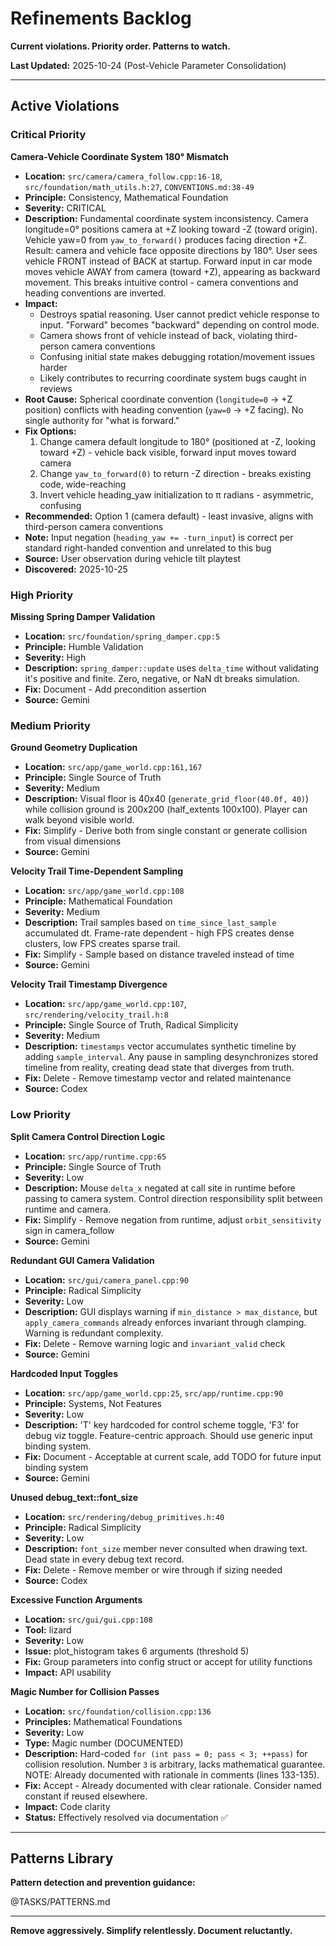 # Refinements Backlog

**Current violations. Priority order. Patterns to watch.**

**Last Updated:** 2025-10-24 (Post-Vehicle Parameter Consolidation)

---

## Active Violations

### Critical Priority

**Camera-Vehicle Coordinate System 180° Mismatch**
- **Location:** `src/camera/camera_follow.cpp:16-18`, `src/foundation/math_utils.h:27`, `CONVENTIONS.md:38-49`
- **Principle:** Consistency, Mathematical Foundation
- **Severity:** CRITICAL
- **Description:** Fundamental coordinate system inconsistency. Camera longitude=0° positions camera at +Z looking toward -Z (toward origin). Vehicle yaw=0 from `yaw_to_forward()` produces facing direction +Z. Result: camera and vehicle face opposite directions by 180°. User sees vehicle FRONT instead of BACK at startup. Forward input in car mode moves vehicle AWAY from camera (toward +Z), appearing as backward movement. This breaks intuitive control - camera conventions and heading conventions are inverted.
- **Impact:**
  - Destroys spatial reasoning. User cannot predict vehicle response to input. "Forward" becomes "backward" depending on control mode.
  - Camera shows front of vehicle instead of back, violating third-person camera conventions
  - Confusing initial state makes debugging rotation/movement issues harder
  - Likely contributes to recurring coordinate system bugs caught in reviews
- **Root Cause:** Spherical coordinate convention (`longitude=0` → +Z position) conflicts with heading convention (`yaw=0` → +Z facing). No single authority for "what is forward."
- **Fix Options:**
  1. Change camera default longitude to 180° (positioned at -Z, looking toward +Z) - vehicle back visible, forward input moves toward camera
  2. Change `yaw_to_forward(0)` to return -Z direction - breaks existing code, wide-reaching
  3. Invert vehicle heading_yaw initialization to π radians - asymmetric, confusing
- **Recommended:** Option 1 (camera default) - least invasive, aligns with third-person camera conventions
- **Note:** Input negation (`heading_yaw += -turn_input`) is correct per standard right-handed convention and unrelated to this bug
- **Source:** User observation during vehicle tilt playtest
- **Discovered:** 2025-10-25

### High Priority

**Missing Spring Damper Validation**
- **Location:** `src/foundation/spring_damper.cpp:5`
- **Principle:** Humble Validation
- **Severity:** High
- **Description:** `spring_damper::update` uses `delta_time` without validating it's positive and finite. Zero, negative, or NaN dt breaks simulation.
- **Fix:** Document - Add precondition assertion
- **Source:** Gemini

### Medium Priority

**Ground Geometry Duplication**
- **Location:** `src/app/game_world.cpp:161,167`
- **Principle:** Single Source of Truth
- **Severity:** Medium
- **Description:** Visual floor is 40x40 (`generate_grid_floor(40.0f, 40)`) while collision ground is 200x200 (half_extents 100x100). Player can walk beyond visible world.
- **Fix:** Simplify - Derive both from single constant or generate collision from visual dimensions
- **Source:** Gemini

**Velocity Trail Time-Dependent Sampling**
- **Location:** `src/app/game_world.cpp:108`
- **Principle:** Mathematical Foundation
- **Severity:** Medium
- **Description:** Trail samples based on `time_since_last_sample` accumulated dt. Frame-rate dependent - high FPS creates dense clusters, low FPS creates sparse trail.
- **Fix:** Simplify - Sample based on distance traveled instead of time
- **Source:** Gemini

**Velocity Trail Timestamp Divergence**
- **Location:** `src/app/game_world.cpp:107`, `src/rendering/velocity_trail.h:8`
- **Principle:** Single Source of Truth, Radical Simplicity
- **Severity:** Medium
- **Description:** `timestamps` vector accumulates synthetic timeline by adding `sample_interval`. Any pause in sampling desynchronizes stored timeline from reality, creating dead state that diverges from truth.
- **Fix:** Delete - Remove timestamp vector and related maintenance
- **Source:** Codex


### Low Priority

**Split Camera Control Direction Logic**
- **Location:** `src/app/runtime.cpp:65`
- **Principle:** Single Source of Truth
- **Severity:** Low
- **Description:** Mouse `delta_x` negated at call site in runtime before passing to camera system. Control direction responsibility split between runtime and camera.
- **Fix:** Simplify - Remove negation from runtime, adjust `orbit_sensitivity` sign in camera_follow
- **Source:** Gemini

**Redundant GUI Camera Validation**
- **Location:** `src/gui/camera_panel.cpp:90`
- **Principle:** Radical Simplicity
- **Severity:** Low
- **Description:** GUI displays warning if `min_distance > max_distance`, but `apply_camera_commands` already enforces invariant through clamping. Warning is redundant complexity.
- **Fix:** Delete - Remove warning logic and `invariant_valid` check
- **Source:** Gemini

**Hardcoded Input Toggles**
- **Location:** `src/app/game_world.cpp:25`, `src/app/runtime.cpp:90`
- **Principle:** Systems, Not Features
- **Severity:** Low
- **Description:** 'T' key hardcoded for control scheme toggle, 'F3' for debug viz toggle. Feature-centric approach. Should use generic input binding system.
- **Fix:** Document - Acceptable at current scale, add TODO for future input binding system
- **Source:** Gemini

**Unused debug_text::font_size**
- **Location:** `src/rendering/debug_primitives.h:40`
- **Principle:** Radical Simplicity
- **Severity:** Low
- **Description:** `font_size` member never consulted when drawing text. Dead state in every debug text record.
- **Fix:** Delete - Remove member or wire through if sizing needed
- **Source:** Codex

**Excessive Function Arguments**
- **Location:** `src/gui/gui.cpp:108`
- **Tool:** lizard
- **Severity:** Low
- **Issue:** plot_histogram takes 6 arguments (threshold 5)
- **Fix:** Group parameters into config struct or accept for utility functions
- **Impact:** API usability

**Magic Number for Collision Passes**
- **Location:** `src/foundation/collision.cpp:136`
- **Principles:** Mathematical Foundations
- **Severity:** Low
- **Type:** Magic number (DOCUMENTED)
- **Description:** Hard-coded `for (int pass = 0; pass < 3; ++pass)` for collision resolution. Number `3` is arbitrary, lacks mathematical guarantee. NOTE: Already documented with rationale in comments (lines 133-135).
- **Fix:** Accept - Already documented with clear rationale. Consider named constant if reused elsewhere.
- **Impact:** Code clarity
- **Status:** Effectively resolved via documentation ✅


---

## Patterns Library

**Pattern detection and prevention guidance:**

@TASKS/PATTERNS.md

---

**Remove aggressively. Simplify relentlessly. Document reluctantly.**
